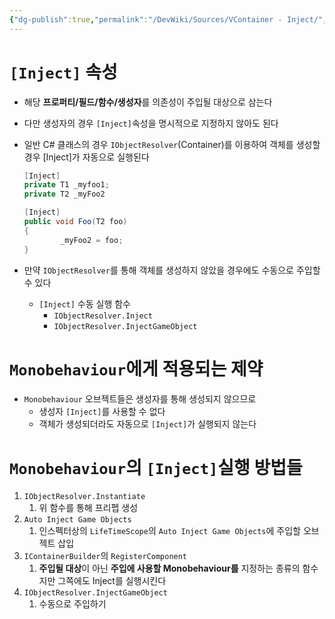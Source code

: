 ```yaml
---
{"dg-publish":true,"permalink":"/DevWiki/Sources/VContainer - Inject/","noteIcon":"","created":"2025-05-23T02:08:39.000+09:00","updated":"2025-07-19T22:58:36.000+09:00"}
---
```


# `[Inject]` 속성

- 해당 **프로퍼티/필드/함수/생성자**를 의존성이 주입될 대상으로 삼는다
    
- 다만 생성자의 경우 `[Inject]`속성을 명시적으로 지정하지 않아도 된다
    
- 일반 C# 클래스의 경우 `IObjectResolver`(Container)를 이용하여 객체를 생성할 경우 [Inject]가 자동으로 실행된다
    
    ```csharp
    [Inject]
    private T1 _myfoo1;
    private T2 _myFoo2
    
    [Inject]
    public void Foo(T2 foo)
    {
    		_myFoo2 = foo;
    }
    ```
    
- 만약 `IObjectResolver`를 통해 객체를 생성하지 않았을 경우에도 수동으로 주입할 수 있다
    
    - `[Inject]` 수동 실행 함수
        - `IObjectResolver.Inject`
        - `IObjectResolver.InjectGameObject`

# `Monobehaviour`에게 적용되는 제약

- `Monobehaviour` 오브젝트들은 생성자를 통해 생성되지 않으므로
    - 생성자 `[Inject]`를 사용할 수 없다
    - 객체가 생성되더라도 자동으로 `[Inject]`가 실행되지 않는다

# `Monobehaviour`의 `[Inject]`실행 방법들

1. `IObjectResolver.Instantiate`
    1. 위 함수를 통해 프리펩 생성
2. `Auto Inject Game Objects`
    1. 인스펙터상의 `LifeTimeScope`의 `Auto Inject Game Objects`에 주입할 오브젝트 삽입
3. `IContainerBuilder`의 `RegisterComponent`
    1. **주입될 대상**이 아닌 **주입에 사용할 Monobehaviour를** 지정하는 종류의 함수지만 그쪽에도 Inject를 실행시킨다
4. `IObjectResolver.InjectGameObject`
    1. 수동으로 주입하기